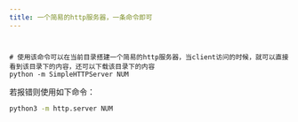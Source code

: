 ```yaml
---
title: 一个简易的http服务器，一条命令即可
---
```


#

    # 使用该命令可以在当前目录搭建一个简易的http服务器，当client访问的时候，就可以直接看到该目录下的内容，还可以下载该目录下的内容
    python -m SimpleHTTPServer NUM

若报错则使用如下命令：

```bash
python3 -m http.server NUM
```
